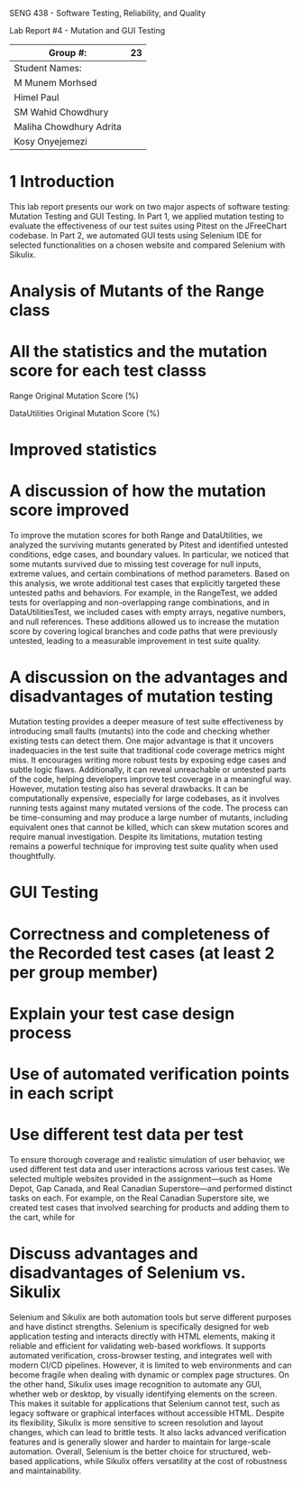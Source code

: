 SENG 438 - Software Testing, Reliability, and Quality

Lab Report #4 - Mutation and GUI Testing

| Group \#:      |  23  |
| -------------- | --- |
| Student Names: |     |
| M Munem Morhsed |     |
| Himel Paul |     |
| SM Wahid Chowdhury |     |
| Maliha Chowdhury Adrita |     |
| Kosy Onyejemezi |     |

# 1 Introduction

This lab report presents our work on two major aspects of software testing: Mutation Testing and GUI Testing. In Part 1, we applied mutation testing to evaluate the effectiveness of our test suites using Pitest on the JFreeChart codebase. In Part 2, we automated GUI tests using Selenium IDE for selected functionalities on a chosen website and compared Selenium with Sikulix.

# Analysis of Mutants of the Range class 


# All the statistics and the mutation score for each test classs

Range Original Mutation Score (%)

DataUtilities Original Mutation Score (%)

# Improved statistics

# A discussion of how the mutation score improved

To improve the mutation scores for both Range and DataUtilities, we analyzed the surviving mutants generated by Pitest and identified untested conditions, edge cases, and boundary values. In particular, we noticed that some mutants survived due to missing test coverage for null inputs, extreme values, and certain combinations of method parameters. Based on this analysis, we wrote additional test cases that explicitly targeted these untested paths and behaviors. For example, in the RangeTest, we added tests for overlapping and non-overlapping range combinations, and in DataUtilitiesTest, we included cases with empty arrays, negative numbers, and null references. These additions allowed us to increase the mutation score by covering logical branches and code paths that were previously untested, leading to a measurable improvement in test suite quality.

# A discussion on the advantages and disadvantages of mutation testing

Mutation testing provides a deeper measure of test suite effectiveness by introducing small faults (mutants) into the code and checking whether existing tests can detect them. One major advantage is that it uncovers inadequacies in the test suite that traditional code coverage metrics might miss. It encourages writing more robust tests by exposing edge cases and subtle logic flaws. Additionally, it can reveal unreachable or untested parts of the code, helping developers improve test coverage in a meaningful way. However, mutation testing also has several drawbacks. It can be computationally expensive, especially for large codebases, as it involves running tests against many mutated versions of the code. The process can be time-consuming and may produce a large number of mutants, including equivalent ones that cannot be killed, which can skew mutation scores and require manual investigation. Despite its limitations, mutation testing remains a powerful technique for improving test suite quality when used thoughtfully.

# GUI Testing

# Correctness and completeness of the Recorded test cases (at least 2 per group member)

# Explain your test case design process

# Use of automated verification points in each script

# Use different test data per test

To ensure thorough coverage and realistic simulation of user behavior, we used different test data and user interactions across various test cases. We selected multiple websites provided in the assignment—such as Home Depot, Gap Canada, and Real Canadian Superstore—and performed distinct tasks on each. For example, on the Real Canadian Superstore site, we created test cases that involved searching for products and adding them to the cart, while for 


# Discuss advantages and disadvantages of Selenium vs. Sikulix

Selenium and Sikulix are both automation tools but serve different purposes and have distinct strengths. Selenium is specifically designed for web application testing and interacts directly with HTML elements, making it reliable and efficient for validating web-based workflows. It supports automated verification, cross-browser testing, and integrates well with modern CI/CD pipelines. However, it is limited to web environments and can become fragile when dealing with dynamic or complex page structures. On the other hand, Sikulix uses image recognition to automate any GUI, whether web or desktop, by visually identifying elements on the screen. This makes it suitable for applications that Selenium cannot test, such as legacy software or graphical interfaces without accessible HTML. Despite its flexibility, Sikulix is more sensitive to screen resolution and layout changes, which can lead to brittle tests. It also lacks advanced verification features and is generally slower and harder to maintain for large-scale automation. Overall, Selenium is the better choice for structured, web-based applications, while Sikulix offers versatility at the cost of robustness and maintainability.
